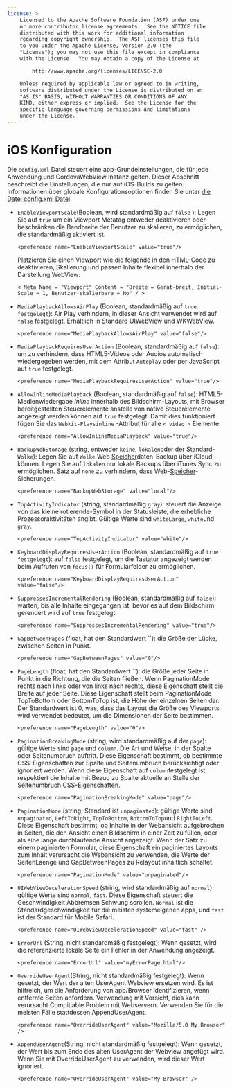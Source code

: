 ```yaml
---
license: >
    Licensed to the Apache Software Foundation (ASF) under one
    or more contributor license agreements.  See the NOTICE file
    distributed with this work for additional information
    regarding copyright ownership.  The ASF licenses this file
    to you under the Apache License, Version 2.0 (the
    "License"); you may not use this file except in compliance
    with the License.  You may obtain a copy of the License at

        http://www.apache.org/licenses/LICENSE-2.0

    Unless required by applicable law or agreed to in writing,
    software distributed under the License is distributed on an
    "AS IS" BASIS, WITHOUT WARRANTIES OR CONDITIONS OF ANY
    KIND, either express or implied.  See the License for the
    specific language governing permissions and limitations
    under the License.
---
```


# iOS Konfiguration

Die `config.xml` Datei steuert eine app-Grundeinstellungen, die für jede Anwendung und CordovaWebView Instanz gelten. Dieser Abschnitt beschreibt die Einstellungen, die nur auf iOS-Builds zu gelten. Informationen über globale Konfigurationsoptionen finden Sie unter [die Datei config.xml Datei][1].

 [1]: config_ref_index.md.html#The%20config.xml%20File

*   `EnableViewportScale`(Boolean, wird standardmäßig auf `false` ): Legen Sie auf `true` um ein Viewport Metatag entweder deaktivieren oder beschränken die Bandbreite der Benutzer zu skalieren, zu ermöglichen, die standardmäßig aktiviert ist.
    
        <preference name="EnableViewportScale" value="true"/>
        
    
    Platzieren Sie einen Viewport wie die folgende in den HTML-Code zu deaktivieren, Skalierung und passen Inhalte flexibel innerhalb der Darstellung WebView:
    
        < Meta Name = "Viewport" Content = "Breite = Gerät-breit, Initial-Scale = 1, Benutzer-skalierbare = No" / >
        

*   `MediaPlaybackAllowsAirPlay` (Boolean, standardmäßig auf `true festgelegt`): Air Play verhindern, in dieser Ansicht verwendet wird auf `false` festgelegt. Erhältlich in Standard UIWebView und WKWebView.
    
        <preference name="MediaPlaybackAllowsAirPlay" value="false"/>
        

*   `MediaPlaybackRequiresUserAction` (Boolean, standardmäßig auf `false`): um zu verhindern, dass HTML5-Videos oder Audios automatisch wiedergegeben werden, mit dem Attribut `Autoplay` oder per JavaScript auf `true` festgelegt.
    
        <preference name="MediaPlaybackRequiresUserAction" value="true"/>
        

*   `AllowInlineMediaPlayback` (Boolean, standardmäßig auf `false`): HTML5-Medienwiedergabe *Inline* innerhalb des Bildschirm-Layouts, mit Browser bereitgestellten Steuerelemente anstelle von native Steuerelemente angezeigt werden können auf `true` festgelegt. Damit dies funktioniert fügen Sie das `Webkit-Playsinline` -Attribut für alle `< video >` Elemente.
    
        <preference name="AllowInlineMediaPlayback" value="true"/>
        

*   `BackupWebStorage` (string, entweder `keine`, `lokalen`oder der Standard- `Wolke`): Legen Sie auf `Wolke` Web <a href="../../../cordova/storage/storage.html">Speicher</a>daten-Backup über iCloud können. Legen Sie auf `lokalen` nur lokale Backups über iTunes Sync zu ermöglichen. Satz auf `none` zu verhindern, dass Web-<a href="../../../cordova/storage/storage.html">Speicher</a>-Sicherungen.
    
        <preference name="BackupWebStorage" value="local"/>
        

*   `TopActivityIndicator` (string, standardmäßig `gray`): steuert die Anzeige von das kleine rotierende-Symbol in der Statusleiste, die erhebliche Prozessoraktivitäten angibt. Gültige Werte sind `whiteLarge`, `white`und `gray`.
    
        <preference name="TopActivityIndicator" value="white"/>
        

*   `KeyboardDisplayRequiresUserAction` (Boolean, standardmäßig auf `true festgelegt`): auf `false` festgelegt, um die Tastatur angezeigt werden beim Aufrufen von `focus()` für Formularfelder zu ermöglichen.
    
        <preference name="KeyboardDisplayRequiresUserAction" value="false"/>
        

*   `SuppressesIncrementalRendering` (Boolean, standardmäßig auf `false`): warten, bis alle Inhalte eingegangen ist, bevor es auf dem Bildschirm gerendert wird auf `true` festgelegt.
    
        <preference name="SuppressesIncrementalRendering" value="true"/>
        

*   `GapBetweenPages` (float, hat den Standardwert ``): die Größe der Lücke, zwischen Seiten in Punkt.
    
        <preference name="GapBetweenPages" value="0"/>
        

*   `PageLength` (float, hat den Standardwert ``): die Größe jeder Seite in Punkt in die Richtung, die die Seiten fließen. Wenn PaginationMode rechts nach links oder von links nach rechts, diese Eigenschaft stellt die Breite auf jeder Seite. Diese Eigenschaft stellt beim PaginationMode TopToBottom oder BottomToTop ist, die Höhe der einzelnen Seiten dar. Der Standardwert ist 0, was, dass das Layout die Größe des Viewports wird verwendet bedeutet, um die Dimensionen der Seite bestimmen.
    
        <preference name="PageLength" value="0"/>
        

*   `PaginationBreakingMode` (string, wird standardmäßig auf der `page`): gültige Werte sind `page` und `column`. Die Art und Weise, in der Spalte oder Seitenumbruch auftritt. Diese Eigenschaft bestimmt, ob bestimmte CSS-Eigenschaften zur Spalte und Seitenumbruch berücksichtigt oder ignoriert werden. Wenn diese Eigenschaft auf `column`festgelegt ist, respektiert die Inhalte mit Bezug zu Spalte aktuelle an Stelle der Seitenumbruch CSS-Eigenschaften.
    
        <preference name="PaginationBreakingMode" value="page"/>
        

*   `PaginationMode` (string, Standard ist `unpaginated`): gültige Werte sind `unpaginated`, `LeftToRight`, `TopToBottom`, `BottomToTop`und `RightToLeft`. Diese Eigenschaft bestimmt, ob Inhalte in der Webansicht aufgebrochen in Seiten, die den Ansicht einen Bildschirm in einer Zeit zu füllen, oder als eine lange durchlaufende Ansicht angezeigt. Wenn der Satz zu einem paginierten Formular, diese Eigenschaft ein paginiertes Layouts zum Inhalt verursacht die Webansicht zu verwenden, die Werte der SeitenLaenge und GapBetweenPages zu Relayout inhaltlich schaltet.
    
        <preference name="PaginationMode" value="unpaginated"/>
        

*   `UIWebViewDecelerationSpeed` (string, wird standardmäßig auf `normal`): gültige Werte sind `normal`, `fast`. Diese Eigenschaft steuert die Geschwindigkeit Abbremsen Schwung scrollen. `Normal` ist die Standardgeschwindigkeit für die meisten systemeigenen apps, und `fast` ist der Standard für Mobile Safari.
    
        <preference name="UIWebViewDecelerationSpeed" value="fast" />
        

*   `ErrorUrl` (String, nicht standardmäßig festgelegt): Wenn gesetzt, wird die referenzierte lokale Seite ein Fehler in der Anwendung angezeigt.
    
        <preference name="ErrorUrl" value="myErrorPage.html"/>
        

*   `OverrideUserAgent`(String, nicht standardmäßig festgelegt): Wenn gesetzt, der Wert der alten UserAgent Webview ersetzen wird. Es ist hilfreich, um die Anforderung von app/Browser identifizieren, wenn entfernte Seiten anfordern. Verwendung mit Vorsicht, dies kann verursacht Compitiable Problem mit Webservern. Verwenden Sie für die meisten Fälle stattdessen AppendUserAgent.
    
        <preference name="OverrideUserAgent" value="Mozilla/5.0 My Browser" />
        

*   `AppendUserAgent`(String, nicht standardmäßig festgelegt): Wenn gesetzt, der Wert bis zum Ende des alten UserAgent der Webview angefügt wird. Wenn Sie mit OverrideUserAgent zu verwenden, wird dieser Wert ignoriert.
    
        <preference name="OverrideUserAgent" value="My Browser" />